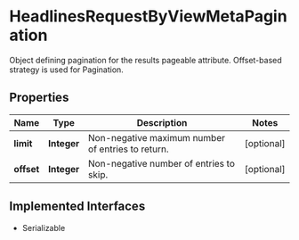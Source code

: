 

# HeadlinesRequestByViewMetaPagination

Object defining pagination for the results pageable attribute. Offset-based strategy is used for Pagination.

## Properties

Name | Type | Description | Notes
------------ | ------------- | ------------- | -------------
**limit** | **Integer** | Non-negative maximum number of entries to return. |  [optional]
**offset** | **Integer** | Non-negative number of entries to skip. |  [optional]


## Implemented Interfaces

* Serializable


